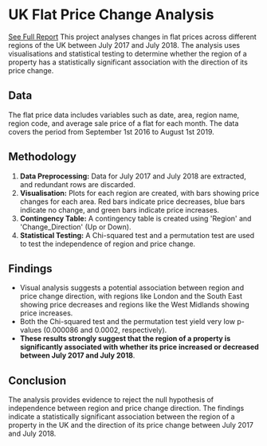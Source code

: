 # UK Flat Price Change Analysis
[See Full Report](/report/report.md)
This project analyses changes in flat prices across different regions of the UK between July 2017 and July 2018. The analysis uses visualisations and statistical testing to determine whether the region of a property has a statistically significant association with the direction of its price change.

## **Data**

The flat price data includes variables such as date, area, region name, region code, and average sale price of a flat for each month. The data covers the period from September 1st 2016 to August 1st 2019.

## **Methodology**

1.  **Data Preprocessing:** Data for July 2017 and July 2018 are extracted, and redundant rows are discarded.
2.  **Visualisation:** Plots for each region are created, with bars showing price changes for each area. Red bars indicate price decreases, blue bars indicate no change, and green bars indicate price increases.
3.  **Contingency Table:** A contingency table is created using 'Region' and 'Change\_Direction' (Up or Down).
4.  **Statistical Testing:** A Chi-squared test and a permutation test are used to test the independence of region and price change.

## **Findings**

*   Visual analysis suggests a potential association between region and price change direction, with regions like London and the South East showing price decreases and regions like the West Midlands showing price increases.
*   Both the Chi-squared test and the permutation test yield very low p-values (0.000086 and 0.0002, respectively).
*   **These results strongly suggest that the region of a property is significantly associated with whether its price increased or decreased between July 2017 and July 2018**.

## **Conclusion**

The analysis provides evidence to reject the null hypothesis of independence between region and price change direction. The findings indicate a statistically significant association between the region of a property in the UK and the direction of its price change between July 2017 and July 2018.
